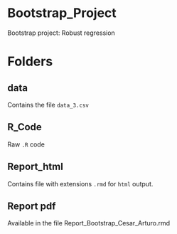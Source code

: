 # Bootstrap_Project
Bootstrap project: Robust regression

# Folders

## data

Contains the file `data_3.csv`

## R_Code

Raw `.R` code

## Report_html

Contains file with extensions `.rmd` for `html` output.

## Report pdf

Available in the file Report_Bootstrap_Cesar_Arturo.rmd


